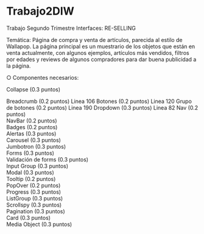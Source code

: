 # Trabajo2DIW
Trabajo Segundo Trimestre Interfaces: RE-SELLING

Temática: Página de compra y venta de artículos, parecida al estilo de Wallapop. La página principal es un
 muestrario de los objetos que están en venta actualmente, con algunos ejemplos, artículos más vendidos, 
 filtros por edades y reviews de algunos compradores para dar buena publicidad a la página.

○ Componentes necesarios:

Collapse (0.3 puntos)  



Breadcrumb (0.2 puntos)  Linea 106
Botones (0.2 puntos)  Linea 120
Grupo de botones (0.2 puntos)  Linea 190
Dropdown (0.3 puntos)  Linea 82
Nav (0.2 puntos)  
NavBar (0.2 puntos)  
Badges (0.2 puntos)  
Alertas (0.3 puntos)  
Carousel (0.3 puntos)  
Jumbotron (0.3 puntos)  
Forms (0.3 puntos)  
Validación de forms (0.3 puntos)  
Input Group (0.3 puntos)  
Modal (0.3 puntos)  
Tooltip (0.2 puntos)  
PopOver (0.2 puntos)  
Progress (0.3 puntos)  
ListGroup (0.3 puntos)  
Scrollspy (0.3 puntos)  
Pagination (0.3 puntos)  
Card (0.3 puntos)  
Media Object (0.3 puntos)  
